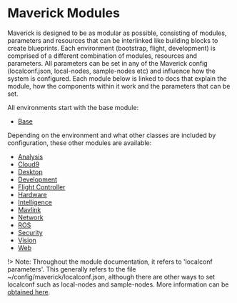 # Maverick Modules

Maverick is designed to be as modular as possible, consisting of modules, parameters and resources that can be interlinked like building blocks to create blueprints.  Each environment (bootstrap, flight, development) is comprised of a different combination of modules, resources and parameters.  All parameters can be set in any of the Maverick config (localconf.json, local-nodes, sample-nodes etc) and influence how the system is configured.  Each module below is linked to docs that explain the module, how the components within it work and the parameters that can be set.

All environments start with the base module:
- [Base](/modules/base)

Depending on the environment and what other classes are included by configuration, these other modules are available:
  - [Analysis](/modules/analysis)
  - [Cloud9](/modules/cloud9)
  - [Desktop](/modules/desktop)
  - [Development](/modules/dev)
  - [Flight Controller](/modules/fc)
  - [Hardware](/modules/hardware)
  - [Intelligence](/modules/intelligence)
  - [Mavlink](/modules/mavlink)
  - [Network](/modules/network)
  - [ROS](/modules/ros)
  - [Security](/modules/security)
  - [Vision](/modules/vision)
  - [Web](/modules/web)

!> Note:  Throughout the module documentation, it refers to 'localconf parameters'.  This generally refers to the file ~/config/maverick/localconf.json, although there are other ways to set localconf such as local-nodes and sample-nodes.  More information can be [obtained here](/about#local-configuration).
